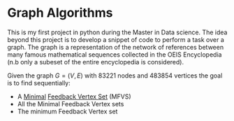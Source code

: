 # Graph Algorithms

This is my first project in python during the Master in Data science. The idea beyond this project is to develop a snippet of code to perform a task over a graph.
The graph is a representation of the network of references between many famous mathematical sequences collected in the OEIS Encyclopedia (n.b only a subeset of the
entire encyclopedia is considered).

Given the graph $G = (V,E)$ with 83221 nodes and 483854 vertices the goal is to find sequentially:
* A <a href="https://mathworld.wolfram.com/MinimalSet.html">Minimal</a> <a href="https://en.wikipedia.org/wiki/Feedback_vertex_set">Feedback Vertex Set</a> (MFVS)
* All the Minimal Feedback Vertex sets
* The minimum Feedback Vertex set
